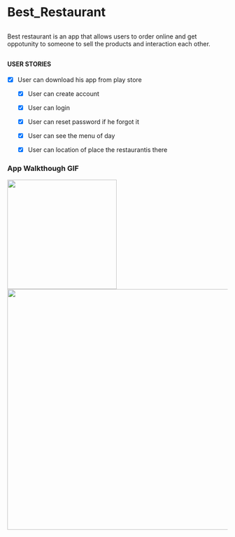# Best_Restaurant
## 
Best restaurant is an app that allows users to order online and get oppotunity to someone to sell the products and interaction each other.
## 

#### USER  STORIES
- [x]  User can download his app from play store
   - [x] User can create account
   - [x] User can login
   - [x] User can reset password if he forgot it
   - [x] User can see the menu of day 
   - [x] User can location of place  the restaurantis there


### App Walkthough GIF

<img src="" width=250><br>
<img src="https://i.imgur.com/VTQEj6S.png" width=550><br>

